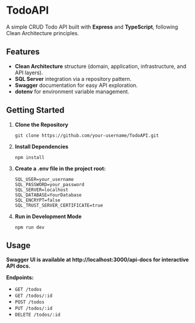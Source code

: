 # TodoAPI

A simple CRUD Todo API built with **Express** and **TypeScript**, following Clean Architecture principles.

## Features

- **Clean Architecture** structure (domain, application, infrastructure, and API layers).
- **SQL Server** integration via a repository pattern.
- **Swagger** documentation for easy API exploration.
- **dotenv** for environment variable management.

## Getting Started

1. **Clone the Repository**  
   ```
   git clone https://github.com/your-username/TodoAPI.git
   ```

2. **Install Dependencies**
   ```
   npm install
   ```

3. **Create a .env file in the project root:**
   ```
   SQL_USER=your_username
   SQL_PASSWORD=your_password
   SQL_SERVER=localhost
   SQL_DATABASE=YourDatabase
   SQL_ENCRYPT=false
   SQL_TRUST_SERVER_CERTIFICATE=true
   ```
4. **Run in Development Mode**
   ```
   npm run dev
   ```

## Usage
**Swagger UI is available at http://localhost:3000/api-docs for interactive API docs.**

**Endpoints:**
- `GET /todos`
- `GET /todos/:id`
- `POST /todos`
- `PUT /todos/:id`
- `DELETE /todos/:id`
